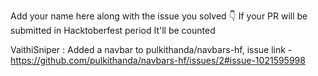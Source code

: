 Add your name here along with the issue you solved 👇 If your PR will be submitted in Hacktoberfest period It'll be counted

VaithiSniper : Added a navbar to  pulkithanda/navbars-hf, issue link - https://github.com/pulkithanda/navbars-hf/issues/2#issue-1021595998
